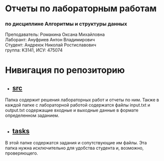 # Отчеты по лабораторным работам
### по дисциплине Алгоритмы и структуры данных

Преподаватель: Ромакина Оксана Михайловна\
Лаборант: Ануфриев Антон Владимирович\
Студент: Андреюк Николай Ростиславович\
группа: K3141, ИСУ: 475074 

# Нивигация по репозиторию
* ## [src](./src)
Папка содержит решения лабораторных работ и отчеты по ним. Также в каждой папке с лабораторной работой содержатся файлы input.txt и output.txt содержащие входные и выходные данные в формате определенном заданием.

* ## [tasks](./DELtasks)
В этой папке содержатся задания и сопутствующие им файлы. Эта папка нужна исключительно для удобства студента и, возможно, проверяющего. 